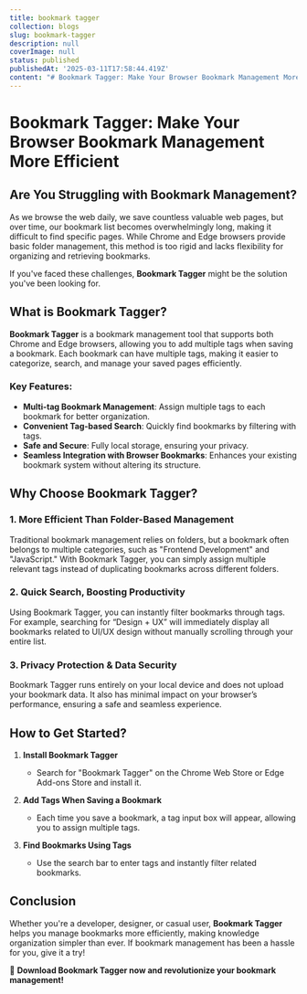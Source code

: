 ```yaml
---
title: bookmark tagger
collection: blogs
slug: bookmark-tagger
description: null
coverImage: null
status: published
publishedAt: '2025-03-11T17:58:44.419Z'
content: "# Bookmark Tagger: Make Your Browser Bookmark Management More Efficient\n\n## Are You Struggling with Bookmark Management?\n\nAs we browse the web daily, we save countless valuable web pages, but over time, our bookmark list becomes overwhelmingly long, making it difficult to find specific pages. While Chrome and Edge browsers provide basic folder management, this method is too rigid and lacks flexibility for organizing and retrieving bookmarks.\n\nIf you've faced these challenges, **Bookmark Tagger** might be the solution you've been looking for.\n\n## What is Bookmark Tagger?\n\n**Bookmark Tagger** is a bookmark management tool that supports both Chrome and Edge browsers, allowing you to add multiple tags when saving a bookmark. Each bookmark can have multiple tags, making it easier to categorize, search, and manage your saved pages efficiently.\n\n### Key Features:\n\n- **Multi-tag Bookmark Management**: Assign multiple tags to each bookmark for better organization.\n- **Convenient Tag-based Search**: Quickly find bookmarks by filtering with tags.\n- **Safe and Secure**: Fully local storage, ensuring your privacy.\n- **Seamless Integration with Browser Bookmarks**: Enhances your existing bookmark system without altering its structure.\n\n## Why Choose Bookmark Tagger?\n\n### 1. More Efficient Than Folder-Based Management\n\nTraditional bookmark management relies on folders, but a bookmark often belongs to multiple categories, such as \"Frontend Development\" and \"JavaScript.\" With Bookmark Tagger, you can simply assign multiple relevant tags instead of duplicating bookmarks across different folders.\n\n### 2. Quick Search, Boosting Productivity\n\nUsing Bookmark Tagger, you can instantly filter bookmarks through tags. For example, searching for “Design + UX” will immediately display all bookmarks related to UI/UX design without manually scrolling through your entire list.\n\n### 3. Privacy Protection & Data Security\n\nBookmark Tagger runs entirely on your local device and does not upload your bookmark data. It also has minimal impact on your browser’s performance, ensuring a safe and seamless experience.\n\n## How to Get Started?\n\n1. **Install Bookmark Tagger**\n   - Search for \"Bookmark Tagger\" on the Chrome Web Store or Edge Add-ons Store and install it.\n   \n2. **Add Tags When Saving a Bookmark**\n   - Each time you save a bookmark, a tag input box will appear, allowing you to assign multiple tags.\n\n3. **Find Bookmarks Using Tags**\n   - Use the search bar to enter tags and instantly filter related bookmarks.\n\n## Conclusion\n\nWhether you're a developer, designer, or casual user, **Bookmark Tagger** helps you manage bookmarks more efficiently, making knowledge organization simpler than ever. If bookmark management has been a hassle for you, give it a try!\n\n\U0001F4CC **Download Bookmark Tagger now and revolutionize your bookmark management!**\n\n"
---
```

# Bookmark Tagger: Make Your Browser Bookmark Management More Efficient

## Are You Struggling with Bookmark Management?

As we browse the web daily, we save countless valuable web pages, but over time, our bookmark list becomes overwhelmingly long, making it difficult to find specific pages. While Chrome and Edge browsers provide basic folder management, this method is too rigid and lacks flexibility for organizing and retrieving bookmarks.

If you've faced these challenges, **Bookmark Tagger** might be the solution you've been looking for.

## What is Bookmark Tagger?

**Bookmark Tagger** is a bookmark management tool that supports both Chrome and Edge browsers, allowing you to add multiple tags when saving a bookmark. Each bookmark can have multiple tags, making it easier to categorize, search, and manage your saved pages efficiently.

### Key Features:

- **Multi-tag Bookmark Management**: Assign multiple tags to each bookmark for better organization.
- **Convenient Tag-based Search**: Quickly find bookmarks by filtering with tags.
- **Safe and Secure**: Fully local storage, ensuring your privacy.
- **Seamless Integration with Browser Bookmarks**: Enhances your existing bookmark system without altering its structure.

## Why Choose Bookmark Tagger?

### 1. More Efficient Than Folder-Based Management

Traditional bookmark management relies on folders, but a bookmark often belongs to multiple categories, such as "Frontend Development" and "JavaScript." With Bookmark Tagger, you can simply assign multiple relevant tags instead of duplicating bookmarks across different folders.

### 2. Quick Search, Boosting Productivity

Using Bookmark Tagger, you can instantly filter bookmarks through tags. For example, searching for “Design + UX” will immediately display all bookmarks related to UI/UX design without manually scrolling through your entire list.

### 3. Privacy Protection & Data Security

Bookmark Tagger runs entirely on your local device and does not upload your bookmark data. It also has minimal impact on your browser’s performance, ensuring a safe and seamless experience.

## How to Get Started?

1. **Install Bookmark Tagger**
   - Search for "Bookmark Tagger" on the Chrome Web Store or Edge Add-ons Store and install it.
   
2. **Add Tags When Saving a Bookmark**
   - Each time you save a bookmark, a tag input box will appear, allowing you to assign multiple tags.

3. **Find Bookmarks Using Tags**
   - Use the search bar to enter tags and instantly filter related bookmarks.

## Conclusion

Whether you're a developer, designer, or casual user, **Bookmark Tagger** helps you manage bookmarks more efficiently, making knowledge organization simpler than ever. If bookmark management has been a hassle for you, give it a try!

📌 **Download Bookmark Tagger now and revolutionize your bookmark management!**

